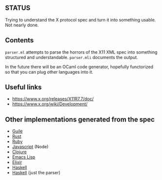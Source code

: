 ## STATUS
Trying to understand the X protocol spec and turn it into something usable.
Not nearly done.


## Contents
`parser.ml` attempts to parse the horrors of the X11 XML spec into something
structured and understandable. `parser.mli` documents the output.

In the future there will be an OCaml code generator, hopefully functorized so
that you can plug other languages into it.


## Useful links
* https://www.x.org/releases/X11R7.7/doc/
* https://www.x.org/wiki/Development/

## Other implementations generated from the spec
* [Guile](https://github.com/mwitmer/guile-xcb)
* [Rust](https://github.com/sstewartgallus/rust-xcb)
* [Ruby](https://github.com/nbaum/alembic)
* [Javascript](https://github.com/sidorares/node-x11) (Node)
* [Clojure](https://github.com/noodlewiz/xcljb)
* [Emacs Lisp](https://github.com/ch11ng/xelb)
* [Elixir](https://github.com/chrys-h/XEB)
* [Haskell](https://github.com/aslatter/xhb)
* [Haskell](https://github.com/aslatter/xcb-types) (just the parser)
